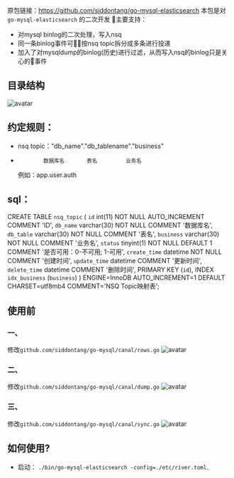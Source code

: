 原包链接：https://github.com/siddontang/go-mysql-elasticsearch
本包是对 `go-mysql-elasticsearch` 的二次开发
主要支持：
+ 对mysql binlog的二次处理，写入nsq
+ 同一条binlog事件可按nsq topic拆分成多条进行投递 
+ 加入了对mysqldump的binlog(历史)进行过滤，从而写入nsq的binlog只是关心的事件
  

## 目录结构
![avatar](../../../../Users/shenping/Downloads/1537927471962.jpg)

## 约定规则：
+ nsq topic："db_name"."db_tablename"."business"
+             数据库名       表名         业务名
  例如：app.user.auth

## sql：
CREATE TABLE `nsq_topic` (
    `id` int(11) NOT NULL AUTO_INCREMENT COMMENT 'ID',
    `db_name` varchar(30) NOT NULL COMMENT '数据库名',
    `db_table` varchar(30) NOT NULL COMMENT '表名',
    `business` varchar(30) NOT NULL COMMENT '业务名',
    `status` tinyint(1) NOT NULL DEFAULT 1 COMMENT '是否可用：0-不可用; 1-可用',
    `create_time` datetime NOT NULL COMMENT '创建时间',
    `update_time` datetime COMMENT '更新时间',
    `delete_time` datetime COMMENT '删除时间',
    PRIMARY KEY (`id`),
    INDEX `idx_business` (`business`)
) ENGINE=InnoDB AUTO_INCREMENT=1 DEFAULT CHARSET=utf8mb4 COMMENT='NSQ Topic映射表';

## 使用前
### 一、
修改`github.com/siddontang/go-mysql/canal/rows.go`
![avatar](../../../../Users/shenping/Downloads/1537928423942.jpg)

### 二、
修改`github.com/siddontang/go-mysql/canal/dump.go`
![avatar](../../../../Users/shenping/Downloads/1537928575018.jpg)

### 三、
修改`github.com/siddontang/go-mysql/canal/sync.go`
![avatar](../../../../Users/shenping/Downloads/1537928880538.jpg)

## 如何使用?
+ 启动： `./bin/go-mysql-elasticsearch -config=./etc/river.toml`.


